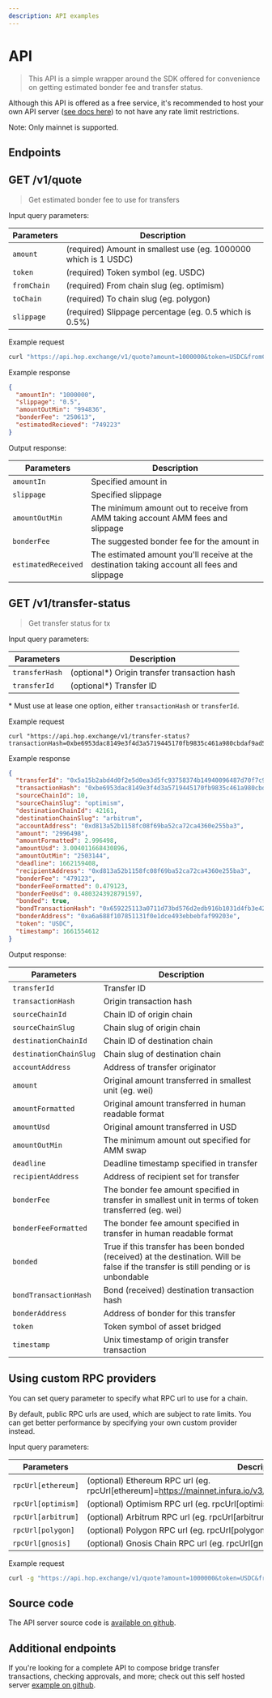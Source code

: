 ```yaml
---
description: API examples
---
```


# API

> This API is a simple wrapper around the SDK offered for convenience on getting estimated bonder fee and transfer status.

Although this API is offered as a free service, it's recommended to host your own API server ([see docs here](https://github.com/hop-protocol/hop/tree/develop/packages/api)) to not have any rate limit restrictions.

Note: Only mainnet is supported.

## Endpoints

## GET /v1/quote

> Get estimated bonder fee to use for transfers

Input query parameters:

| Parameters  | Description                                                     |
| ----------- | --------------------------------------------------------------- |
| `amount`    | (required) Amount in smallest use (eg. 1000000 which is 1 USDC) |
| `token`     | (required) Token symbol (eg. USDC)                              |
| `fromChain` | (required) From chain slug (eg. optimism)                       |
| `toChain`   | (required) To chain slug (eg. polygon)                          |
| `slippage`  | (required) Slippage percentage (eg. 0.5 which is 0.5%)          |

Example request

```bash
curl "https://api.hop.exchange/v1/quote?amount=1000000&token=USDC&fromChain=polygon&toChain=gnosis&slippage=0.5"
```

Example response

```json
{
  "amountIn": "1000000",
  "slippage": "0.5",
  "amountOutMin": "994836",
  "bonderFee": "250613",
  "estimatedRecieved": "749223"
}
```

Output response:

| Parameters          | Description                                                                                 |
| ------------------- | ------------------------------------------------------------------------------------------- |
| `amountIn`          | Specified amount in                                                                         |
| `slippage`          | Specified slippage                                                                          |
| `amountOutMin`      | The minimum amount out to receive from AMM taking account AMM fees and slippage             |
| `bonderFee`         | The suggested bonder fee for the amount in                                                  |
| `estimatedReceived` | The estimated amount you'll receive at the destination taking account all fees and slippage |

## GET /v1/transfer-status

> Get transfer status for tx

Input query parameters:

| Parameters     | Description                                   |
| -------------- | --------------------------------------------- |
| `transferHash` | (optional\*) Origin transfer transaction hash |
| `transferId`   | (optional\*) Transfer ID                      |

\* Must use at lease one option, either `transactionHash` or `transferId`.

Example request

```
curl "https://api.hop.exchange/v1/transfer-status?transactionHash=0xbe6953dac8149e3f4d3a5719445170fb9835c461a980cbdaf9ad5cce10c9d27c"
```

Example response

```json
{
  "transferId": "0x5a15b2abd4d0f2e5d0ea3d5fc93758374b14940096487d70f7c95b5393fc9c89",
  "transactionHash": "0xbe6953dac8149e3f4d3a5719445170fb9835c461a980cbdaf9ad5cce10c9d27c",
  "sourceChainId": 10,
  "sourceChainSlug": "optimism",
  "destinationChainId": 42161,
  "destinationChainSlug": "arbitrum",
  "accountAddress": "0xd813a52b1158fc08f69ba52ca72ca4360e255ba3",
  "amount": "2996498",
  "amountFormatted": 2.996498,
  "amountUsd": 3.004011668430896,
  "amountOutMin": "2503144",
  "deadline": 1662159408,
  "recipientAddress": "0xd813a52b1158fc08f69ba52ca72ca4360e255ba3",
  "bonderFee": "479123",
  "bonderFeeFormatted": 0.479123,
  "bonderFeeUsd": 0.4803243928791597,
  "bonded": true,
  "bondTransactionHash": "0x659225113a0711d73bd576d2edb916b1031d4fb3e422a08ee8e0f863c4fb5af7",
  "bonderAddress": "0xa6a688f107851131f0e1dce493ebbebfaf99203e",
  "token": "USDC",
  "timestamp": 1661554612
}
```

Output response:

| Parameters             | Description                                                                                                                          |
| ---------------------- | ------------------------------------------------------------------------------------------------------------------------------------ |
| `transferId`           | Transfer ID                                                                                                                          |
| `transactionHash`      | Origin transaction hash                                                                                                              |
| `sourceChainId`        | Chain ID of origin chain                                                                                                             |
| `sourceChainSlug`      | Chain slug of origin chain                                                                                                           |
| `destinationChainId`   | Chain ID of destination chain                                                                                                        |
| `destinationChainSlug` | Chain slug of destination chain                                                                                                      |
| `accountAddress`       | Address of transfer originator                                                                                                       |
| `amount`               | Original amount transferred in smallest unit (eg. wei)                                                                               |
| `amountFormatted`      | Original amount transferred in human readable format                                                                                 |
| `amountUsd`            | Original amount transferred in USD                                                                                                   |
| `amountOutMin`         | The minimum amount out specified for AMM swap                                                                                        |
| `deadline`             | Deadline timestamp specified in transfer                                                                                             |
| `recipientAddress`     | Address of recipient set for transfer                                                                                                |
| `bonderFee`            | The bonder fee amount specified in transfer in smallest unit in terms of token transferred (eg. wei)                                 |
| `bonderFeeFormatted`   | The bonder fee amount specified in transfer in human readable format                                                                 |
| `bonded`               | True if this transfer has been bonded (received) at the destination. Will be false if the transfer is still pending or is unbondable |
| `bondTransactionHash`  | Bond (received) destination transaction hash                                                                                         |
| `bonderAddress`        | Address of bonder for this transfer                                                                                                  |
| `token`                | Token symbol of asset bridged                                                                                                        |
| `timestamp`            | Unix timestamp of origin transfer transaction                                                                                        |

## Using custom RPC providers

You can set query parameter to specify what RPC url to use for a chain.

By default, public RPC urls are used, which are subject to rate limits. You can get better performance by specifying your own custom provider instead.

Input query parameters:

| Parameters  | Description                                                     |
| ----------- | --------------------------------------------------------------- |
| `rpcUrl[ethereum]` | (optional) Ethereum RPC url (eg. rpcUrl[ethereum]=https://mainnet.infura.io/v3/84842078b09946638c03157f83405213) |
| `rpcUrl[optimism]` | (optional) Optimism RPC url (eg. rpcUrl[optimism]=https://mainnet.optimism.io) |
| `rpcUrl[arbitrum]` | (optional) Arbitrum RPC url (eg. rpcUrl[arbitrum]=https://arb1.arbitrum.io/rpc) |
| `rpcUrl[polygon]` | (optional) Polygon RPC url (eg. rpcUrl[polygon]=https://polygon-rpc.com) |
| `rpcUrl[gnosis]` | (optional) Gnosis Chain RPC url (eg. rpcUrl[gnosis]=https://rpc.gnosischain.com) |

Example request

```bash
curl -g "https://api.hop.exchange/v1/quote?amount=1000000&token=USDC&fromChain=polygon&toChain=gnosis&slippage=0.5&rpcUrl[polygon]=https://polygon-rpc.com&rpcUrl[gnosis]=https://rpc.gnosischain.com"
```

## Source code

The API server source code is [available on github](https://github.com/hop-protocol/hop/tree/develop/packages/api).

## Additional endpoints

If you're looking for a complete API to compose bridge transfer transactions, checking approvals, and more; check out this self hosted server [example on github](https://github.com/hop-protocol/hop/tree/develop/packages/sdk-api-example).
